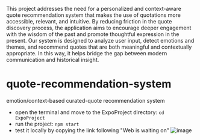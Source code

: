 This project addresses the need for a personalized and context-aware quote recommendation system that makes the use of quotations more accessible, relevant, and intuitive. By reducing friction in the quote discovery process, the application aims to encourage deeper engagement with the wisdom of the past and promote thoughtful expression in the present. Our system is designed to analyze user input, detect emotions and themes, and recommend quotes that are both meaningful and contextually appropriate. In this way, it helps bridge the gap between modern communication and historical insight.



# quote-recommendation-system
emotion/context-based curated-quote recommendation system

- open the terminal and move to the ExpoProject directory: `cd ExpoProject`
- run the project: `npm start`
- test it locally by copying the link following "Web is waiting on"
![image](https://github.com/user-attachments/assets/5cc7985e-8b8f-4557-8cb3-3b852d372c24)
